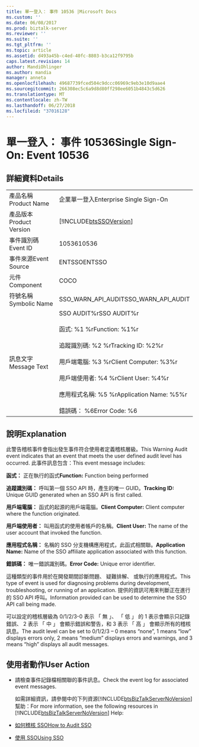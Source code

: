 ```yaml
---
title: 單一登入： 事件 10536 |Microsoft Docs
ms.custom: ''
ms.date: 06/08/2017
ms.prod: biztalk-server
ms.reviewer: ''
ms.suite: ''
ms.tgt_pltfrm: ''
ms.topic: article
ms.assetid: d493a45b-c4ed-40fc-8803-b3ca12f9795b
caps.latest.revision: 14
author: MandiOhlinger
ms.author: mandia
manager: anneta
ms.openlocfilehash: 49687739fced504c9dccc06969c9eb3e10d9aae4
ms.sourcegitcommit: 266308ec5c6a9d8d80ff298ee6051b4843c5d626
ms.translationtype: MT
ms.contentlocale: zh-TW
ms.lasthandoff: 06/27/2018
ms.locfileid: "37016128"
---
```

# <a name="single-sign-on-event-10536"></a><span data-ttu-id="37bfc-102">單一登入： 事件 10536</span><span class="sxs-lookup"><span data-stu-id="37bfc-102">Single Sign-On: Event 10536</span></span>
## <a name="details"></a><span data-ttu-id="37bfc-103">詳細資料</span><span class="sxs-lookup"><span data-stu-id="37bfc-103">Details</span></span>  

|                 |                                                                                                                                                                                                    |
|-----------------|----------------------------------------------------------------------------------------------------------------------------------------------------------------------------------------------------|
|  <span data-ttu-id="37bfc-104">產品名稱</span><span class="sxs-lookup"><span data-stu-id="37bfc-104">Product Name</span></span>   |                                                                                     <span data-ttu-id="37bfc-105">企業單一登入</span><span class="sxs-lookup"><span data-stu-id="37bfc-105">Enterprise Single Sign-On</span></span>                                                                                      |
| <span data-ttu-id="37bfc-106">產品版本</span><span class="sxs-lookup"><span data-stu-id="37bfc-106">Product Version</span></span> |                                                                     [!INCLUDE[btsSSOVersion](../includes/btsssoversion-md.md)]                                                                     |
|    <span data-ttu-id="37bfc-107">事件識別碼</span><span class="sxs-lookup"><span data-stu-id="37bfc-107">Event ID</span></span>     |                                                                                               <span data-ttu-id="37bfc-108">10536</span><span class="sxs-lookup"><span data-stu-id="37bfc-108">10536</span></span>                                                                                                |
|  <span data-ttu-id="37bfc-109">事件來源</span><span class="sxs-lookup"><span data-stu-id="37bfc-109">Event Source</span></span>   |                                                                                               <span data-ttu-id="37bfc-110">ENTSSO</span><span class="sxs-lookup"><span data-stu-id="37bfc-110">ENTSSO</span></span>                                                                                               |
|    <span data-ttu-id="37bfc-111">元件</span><span class="sxs-lookup"><span data-stu-id="37bfc-111">Component</span></span>    |                                                                                                 <span data-ttu-id="37bfc-112">CO</span><span class="sxs-lookup"><span data-stu-id="37bfc-112">CO</span></span>                                                                                                 |
|  <span data-ttu-id="37bfc-113">符號名稱</span><span class="sxs-lookup"><span data-stu-id="37bfc-113">Symbolic Name</span></span>  |                                                                                         <span data-ttu-id="37bfc-114">SSO_WARN_API_AUDIT</span><span class="sxs-lookup"><span data-stu-id="37bfc-114">SSO_WARN_API_AUDIT</span></span>                                                                                         |
|  <span data-ttu-id="37bfc-115">訊息文字</span><span class="sxs-lookup"><span data-stu-id="37bfc-115">Message Text</span></span>   | <span data-ttu-id="37bfc-116">SSO AUDIT%r</span><span class="sxs-lookup"><span data-stu-id="37bfc-116">SSO AUDIT%r</span></span><br /><br /> <span data-ttu-id="37bfc-117">函式: %1 %r</span><span class="sxs-lookup"><span data-stu-id="37bfc-117">Function: %1%r</span></span><br /><br /> <span data-ttu-id="37bfc-118">追蹤識別碼: %2 %r</span><span class="sxs-lookup"><span data-stu-id="37bfc-118">Tracking ID: %2%r</span></span><br /><br /> <span data-ttu-id="37bfc-119">用戶端電腦: %3 %r</span><span class="sxs-lookup"><span data-stu-id="37bfc-119">Client Computer: %3%r</span></span><br /><br /> <span data-ttu-id="37bfc-120">用戶端使用者: %4 %r</span><span class="sxs-lookup"><span data-stu-id="37bfc-120">Client User: %4%r</span></span><br /><br /> <span data-ttu-id="37bfc-121">應用程式名稱: %5 %r</span><span class="sxs-lookup"><span data-stu-id="37bfc-121">Application Name: %5%r</span></span><br /><br /> <span data-ttu-id="37bfc-122">錯誤碼： %6</span><span class="sxs-lookup"><span data-stu-id="37bfc-122">Error Code: %6</span></span> |

## <a name="explanation"></a><span data-ttu-id="37bfc-123">說明</span><span class="sxs-lookup"><span data-stu-id="37bfc-123">Explanation</span></span>  
 <span data-ttu-id="37bfc-124">此警告稽核事件會指出發生事件符合使用者定義稽核層級。</span><span class="sxs-lookup"><span data-stu-id="37bfc-124">This Warning Audit event indicates that an event that meets the user defined audit level has occurred.</span></span> <span data-ttu-id="37bfc-125">此事件訊息包含：</span><span class="sxs-lookup"><span data-stu-id="37bfc-125">This event message includes:</span></span>  

 <span data-ttu-id="37bfc-126">**函式：** 正在執行的函式</span><span class="sxs-lookup"><span data-stu-id="37bfc-126">**Function:** Function being performed</span></span>  

 <span data-ttu-id="37bfc-127">**追蹤識別碼：** 呼叫第一個 SSO API 時，產生的唯一 GUID。</span><span class="sxs-lookup"><span data-stu-id="37bfc-127">**Tracking ID:** Unique GUID generated when an SSO API is first called.</span></span>  

 <span data-ttu-id="37bfc-128">**用戶端電腦：** 函式的起源的用戶端電腦。</span><span class="sxs-lookup"><span data-stu-id="37bfc-128">**Client Computer:** Client computer where the function originated.</span></span>  

 <span data-ttu-id="37bfc-129">**用戶端使用者：** 叫用函式的使用者帳戶的名稱。</span><span class="sxs-lookup"><span data-stu-id="37bfc-129">**Client User:** The name of the user account that invoked the function.</span></span>  

 <span data-ttu-id="37bfc-130">**應用程式名稱：** 名稱的 SSO 分支機構應用程式，此函式相關聯。</span><span class="sxs-lookup"><span data-stu-id="37bfc-130">**Application Name:** Name of the SSO affiliate application associated with this function.</span></span>  

 <span data-ttu-id="37bfc-131">**錯誤碼：** 唯一錯誤識別碼。</span><span class="sxs-lookup"><span data-stu-id="37bfc-131">**Error Code:** Unique error identifier.</span></span>  

 <span data-ttu-id="37bfc-132">這種類型的事件用於在開發期間診斷問題、 疑難排解、 或執行的應用程式。</span><span class="sxs-lookup"><span data-stu-id="37bfc-132">This type of event is used for diagnosing problems during development, troubleshooting, or running of an application.</span></span> <span data-ttu-id="37bfc-133">提供的資訊可用來判斷正在進行的 SSO API 呼叫。</span><span class="sxs-lookup"><span data-stu-id="37bfc-133">Information provided can be used to determine the SSO API call being made.</span></span>  

 <span data-ttu-id="37bfc-134">可以設定的稽核層級為 0/1/2/3-0 表示 「 無 」、 「 低 」 的 1 表示會顯示只記錄錯誤、 2 表示 「 中 」 會顯示錯誤和警告，和 3 表示 「 高 」 會顯示所有的稽核訊息。</span><span class="sxs-lookup"><span data-stu-id="37bfc-134">The audit level can be set to 0/1/2/3 – 0 means “none”, 1 means “low” displays errors only, 2 means “medium” displays errors and warnings, and 3 means “high” displays all audit messages.</span></span>  

## <a name="user-action"></a><span data-ttu-id="37bfc-135">使用者動作</span><span class="sxs-lookup"><span data-stu-id="37bfc-135">User Action</span></span>  

- <span data-ttu-id="37bfc-136">請檢查事件記錄檔相關聯的事件訊息。</span><span class="sxs-lookup"><span data-stu-id="37bfc-136">Check the event log for associated event messages.</span></span>  

  <span data-ttu-id="37bfc-137">如需詳細資訊，請參閱中的下列資源[!INCLUDE[btsBizTalkServerNoVersion](../includes/btsbiztalkservernoversion-md.md)]幫助：</span><span class="sxs-lookup"><span data-stu-id="37bfc-137">For more information, see the following resources in [!INCLUDE[btsBizTalkServerNoVersion](../includes/btsbiztalkservernoversion-md.md)] Help:</span></span>  

- [<span data-ttu-id="37bfc-138">如何稽核 SSO</span><span class="sxs-lookup"><span data-stu-id="37bfc-138">How to Audit SSO</span></span>](../core/how-to-audit-sso.md)  

- [<span data-ttu-id="37bfc-139">使用 SSO</span><span class="sxs-lookup"><span data-stu-id="37bfc-139">Using SSO</span></span>](../core/using-sso.md)
